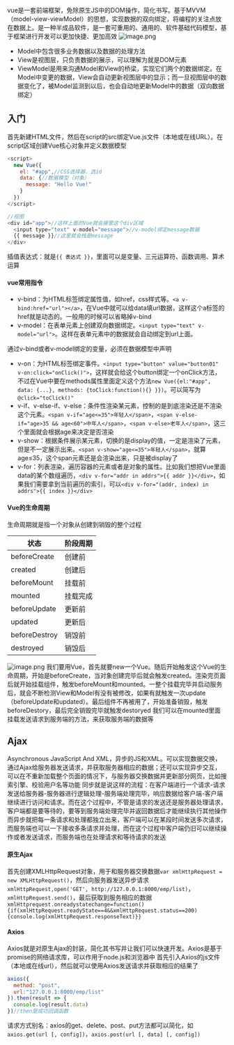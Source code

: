 vue是一套前端框架，免除原生JS中的DOM操作，简化书写。基于MVVM（model-view-viewModel）的思想，实现数据的双向绑定，将编程的关注点放在数据上。是一种半成品软件，是一套可重用的、通用的、软件基础代码模型，基于框架进行开发可以更加快捷、更加高效
![image.png](https://cdn.nlark.com/yuque/0/2024/png/40611437/1723898713203-474333b5-0adb-49c7-8852-8b7b5b078b5a.png#averageHue=%23f7df96&clientId=ud9f07777-d74d-4&from=paste&height=230&id=uce7e35ce&originHeight=345&originWidth=745&originalType=binary&ratio=1.5&rotation=0&showTitle=false&size=58584&status=done&style=none&taskId=uef5c50f1-8f53-43fa-a54b-d700e342c02&title=&width=496.6666666666667)

- Model中包含很多业务数据以及数据的处理方法
- View是视图层，只负责数据的展示，可以理解为就是DOM元素
- ViewModel是用来沟通Model和View的桥梁，实现它们两个的数据绑定。在Model中变更的数据，View会自动更新视图层中的显示；而一旦视图层中的数据变化了，被Model监测到以后，也会自动地更新Model中的数据（双向数据绑定）
## 入门
首先新建HTML文件，然后在script的src绑定Vue.js文件（本地或在线URL）。在script区域创建Vue核心对象并定义数据模型
```javascript
<script>
  new Vue({
    el: "#app",//CSS选择器，选id
    data: {//数据模型（对象）
      message: "Hello Vue!"
    }
  })  
</script>

//视图
<div id="app">//这样上面的Vue就会接管这个div区域
  <input type="text" v-model="message">//v-model绑定message数据
  {{ message }}//这里就会栈是message
</div>
```
插值表达式：就是`{{ 表达式 }}`，里面可以是变量、三元运算符、函数调用、算术运算
#### vue常用指令

- v-bind：为HTML标签绑定属性值，如href，css样式等。`<a v-bind:href="url"></a>`，在Vue中就可以给data填url数据，这样这个a标签的href就是动态的。一般用的时候可以省略掉v-bind
- v-model：在表单元素上创建双向数据绑定。`<input type="text" v-model="url">`。这样在表单元素中的数据就会自动绑定到url上面。

通过v-bind或者v-model绑定的变量，必须在数据模型中声明

- v-on：为HTML标签绑定事件。`<input type="button" value="button01" v-on:click="onClick()">`，这样就会给这个button绑定一个onClick方法，不过在Vue中要在methods属性里面定义这个方法`new Vue({el:"#app", data: {...}, methods: {toClick:function(){} }})`。可以简写为`@click="toClick()"`
- v-if、v-else-if、v-else：条件性渲染某元素，控制的是到底渲染还是不渲染这个元素。`<span v-if="age<=35">年轻人</span>`，`<span v-else-if="age>35 && age<60">中年人</span>`，`<span v-else>老年人</span>`，这三个里面就会根据age来决定是否渲染
- v-show：根据条件展示某元素，切换的是display的值，一定是渲染了元素，但是不一定展示出来。`<span v-show="age<=35">年轻人</span>`，就算age≤35，这个span元素还是会渲染出来，只是被display了
- v-for：列表渲染，遍历容器的元素或者是对象的属性。比如我们想把Vue里面data的某个数组遍历，`<div v-for="addr in addrs">{{ addr }}</div>`，如果我们需要拿到当前遍历的索引，可以`<div v-for="(addr, index) in addrs">{{ index }}</div>`
#### Vue的生命周期
生命周期就是指一个对象从创建到销毁的整个过程

| **状态** | **阶段周期** |
| --- | --- |
| beforeCreate | 创建前 |
| created | 创建后 |
| beforeMount | 挂载前 |
| mounted | 挂载完成 |
| beforeUpdate | 更新前 |
| updated | 更新后 |
| beforeDestroy | 销毁前 |
| destroyed | 销毁后 |

![image.png](https://cdn.nlark.com/yuque/0/2024/png/40611437/1723901482545-84f2e727-a03d-45a4-962a-469a717ebce4.png#averageHue=%23fcf9f7&clientId=ud9f07777-d74d-4&from=paste&height=671&id=ubc665bc6&originHeight=1006&originWidth=1840&originalType=binary&ratio=1.5&rotation=0&showTitle=false&size=423948&status=done&style=none&taskId=ufb9d850c-2547-4aca-9349-643107d5297&title=&width=1226.6666666666667)
我们要用Vue，首先就要new一个Vue。随后开始触发这个Vue的生命周期，开始是beforeCreate，当对象创建完毕后就会触发created。渲染完页面后就开始挂载组件，触发beforeMount和mounted。一整个挂载完毕并启动服务后，就会不断检测View和Model有没有被修改，如果有就触发一次update（beforeUpdate和updated）。最后组件不再被用了，开始准备销毁，触发beforeDestory，最后完全销毁完毕就触发destoryed
我们可以在mounted里面挂载发送请求到服务端的方法，来获取服务端的数据等
## Ajax
Asynchronous JavaScript And XML，异步的JS和XML。可以实现数据交换，通过Ajax给服务器发送请求，并获取服务器相应的数据；还可以实现异步交互，可以在不重新加载整个页面的情况下，与服务器交换数据并更新部分网页，比如搜索引擎、校验用户名等功能
同步就是说这样的流程：在客户端进行一个请求-请求发送给服务器-服务器进行逻辑处理-服务端处理完毕，响应数据给客户端-客户端继续进行访问和请求。而在这个过程中，不管是请求的发送还是服务器处理请求，客户端都是要等待的，要等到服务端处理完毕并返回数据后才能继续执行其他操作
而异步就把每一条请求和处理都独立出来，客户端可以在某段时间发送多次请求，而服务端也可以一下接收多条请求并处理，而在这个过程中客户端仍旧可以继续操作或者发送请求，而服务端也在处理请求和等待请求的发送
#### 原生Ajax
首先创建XMLHttpRequest对象，用于和服务器交换数据`var xmlHttpRequest = new XMLHttpRequest()`，然后向服务器发送异步请求`xmlHttpRequest,open('GET', http://127.0.0.1:8000/emp/list)`，`xmlHttpRequest.send()`，最后获取到服务相应的数据`xmlHttprequest.onreadystatechange=function(){if(xmlHttpRequest.readyState==4&&xmlHttpRequest.status==200){console.log(xmlHttpRequest.responseText)}}`
#### Axios
Axios就是对原生Ajax的封装，简化其书写并让我们可以快速开发。Axios是基于promise的网络请求库，可以作用于node.js和浏览器中
首先引入Axios的js文件（本地或在线url），然后就可以使用Axios发送请求并获取相应的结果了
```javascript
axios({
  method: "post",
  url:"127.0.0.1:8000/emp/list"
}).then(result => {
  console.log(result.data)
})//then是成功回调函数
```
请求方式别名：axios的get、delete、post、put方法都可以简化，如`axios.get(url [, config])`，`axios.post(url [, data] [, config])`
